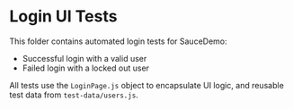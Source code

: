 # Login UI Tests

This folder contains automated login tests for SauceDemo:

- Successful login with a valid user
- Failed login with a locked out user

All tests use the `LoginPage.js` object to encapsulate UI logic, and reusable test data from `test-data/users.js`.
